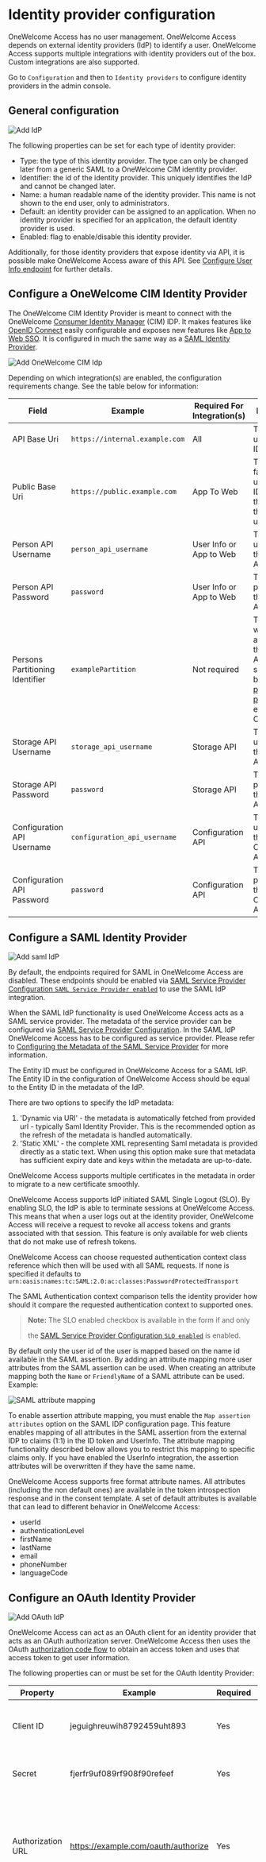 # Identity provider configuration

OneWelcome Access has no user management. OneWelcome Access depends on external identity providers (IdP) to identify a user. OneWelcome Access
supports multiple integrations with identity providers out of the box. Custom integrations are also supported.

Go to `Configuration` and then to `Identity providers` to configure identity providers in the admin console.

## General configuration

![Add IdP](img/add-idp.png)

The following properties can be set for each type of identity provider:

* Type: the type of this identity provider. The type can only be changed later from a generic SAML to a OneWelcome CIM identity provider.
* Identifier: the id of the identity provider. This uniquely identifies the IdP and cannot be changed later.
* Name: a human readable name of the identity provider. This name is not shown to the end user, only to administrators.
* Default: an identity provider can be assigned to an application. When no identity provider is specified for an application, the default
  identity provider is used.
* Enabled: flag to enable/disable this identity provider.

Additionally, for those identity providers that expose identity via API, it is possible make OneWelcome Access aware of this API.
See [Configure User Info endpoint](#configure-user-info-endpoint) for further details.

## Configure a OneWelcome CIM Identity Provider

The OneWelcome CIM Identity Provider is meant to connect with the
OneWelcome [Consumer Identity Manager](https://docs-single-tenant.onegini.com/cim/stable/idp) (CIM)
IDP. It makes features like [OpenID Connect](../../oidc/index.md) easily configurable and exposes new features
like [App to Web SSO](../../app-to-web/index.md).
It is configured in much the same way as a [SAML Identity Provider](#configure-a-saml-identity-provider).

![Add OneWelcome CIM Idp](img/add-onewelcome-idp.png)

Depending on which integration(s) are enabled, the configuration requirements change. See the table below for information:

| Field                           | Example                        | Required For Integration(s) | Description                                                                                                                                                                                                                |
|---------------------------------|--------------------------------|-----------------------------|----------------------------------------------------------------------------------------------------------------------------------------------------------------------------------------------------------------------------|
| API Base Uri                    | `https://internal.example.com` | All                         | The API base uri of the CIM IDP.                                                                                                                                                                                           |
| Public Base Uri                 | `https://public.example.com`   | App To Web                  | The public facing base uri of the CIM IDP (possibly the same as the API base uri).                                                                                                                                         |
| Person API Username             | `person_api_username`          | User Info or App to Web     | The username of the Person API.                                                                                                                                                                                            |
| Person API Password             | `password`                     | User Info or App to Web     | The password of the Person API.                                                                                                                                                                                            |
| Persons Partitioning Identifier | `examplePartition`             | Not required                | This value will be sent along with the Person API call. It should only be set when [persons partitioning](https://docs-single-tenant.onegini.com/cim/stable/idp/topic-guides/persons-partitioning.html) is enabled in CIM. |
| Storage API Username            | `storage_api_username`         | Storage API                 | The username of the Storage API.                                                                                                                                                                                           |
| Storage API Password            | `password`                     | Storage API                 | The password of the Storage API.                                                                                                                                                                                           |
| Configuration API Username      | `configuration_api_username`   | Configuration API           | The username of the Configuration API.                                                                                                                                                                                     |
| Configuration API Password      | `password`                     | Configuration API           | The password of the Configuration API.                                                                                                                                                                                     |

## Configure a SAML Identity Provider

![Add saml IdP](img/add-saml-idp.png)

By default, the endpoints required for SAML in OneWelcome Access are disabled. These endpoints should be enabled
via [SAML Service Provider Configuration `SAML Service Provider enabled`](../../technical-app-management/idp-saml-sp-config/idp-saml-sp-config.md#saml-enabled)
to use the SAML IdP integration.

When the SAML IdP functionality is used OneWelcome Access acts as a SAML service provider. The metadata of the service provider can be
configured via
[SAML Service Provider Configuration](../../technical-app-management/idp-saml-sp-config/idp-saml-sp-config.md). In the SAML IdP OneWelcome
Access has to be configured as service
provider. Please refer
to [Configuring the Metadata of the SAML Service Provider](../../technical-app-management/idp-saml-sp-config/idp-saml-sp-config.md#configure-metadata-of-the-saml-service-provider)
for more information.

The Entity ID must be configured in OneWelcome Access for a SAML IdP. The Entity ID in the configuration of OneWelcome Access should be equal to
the Entity ID in the
metadata of the IdP.

There are two options to specify the IdP metadata:

1. 'Dynamic via URI' - the metadata is automatically fetched from provided url - typically Saml Identity Provider. This is the recommended
   option as the refresh of the metadata is handled automatically.
2. 'Static XML' - the complete XML representing Saml metadata is provided directly as a static text. When using this option make sure that
   metadata has sufficient expiry date and keys within the metadata are up-to-date.

OneWelcome Access supports multiple certificates in the metadata in order to migrate to a new certificate smoothly.

OneWelcome Access supports IdP initiated SAML Single Logout (SLO). By enabling SLO, the IdP is able to terminate sessions at OneWelcome Access.
This means that when a user logs out at the identity provider, OneWelcome Access will receive a request to revoke all access tokens and grants
associated with that session. This feature is only available for web clients that do not make use of refresh tokens.

OneWelcome Access can choose requested authentication context class reference which then will be used with all SAML requests. If none is
specified it defaults to
`urn:oasis:names:tc:SAML:2.0:ac:classes:PasswordProtectedTransport`

The SAML Authentication context comparison tells the identity provider how should it compare the requested authentication context to
supported ones.

> **Note:** The SLO enabled checkbox is available in the form if and only
>
> the [SAML Service Provider Configuration `SLO enabled`](../../technical-app-management/idp-saml-sp-config/idp-saml-sp-config.md#slo-enabled)
> is enabled.

By default only the user id of the user is mapped based on the name id available in the SAML assertion. By adding an attribute mapping more
user attributes from the SAML assertion can be used. When creating an attribute mapping both the `Name` or `FriendlyName` of a SAML
attribute can be used.
Example:

![SAML attribute mapping](img/saml-idp-attribute-mapping.png)

To enable assertion attribute mapping, you must enable the `Map assertion attributes` option on the SAML IDP configuration page. This feature
enables mapping of all attributes in the SAML assertion from the external IDP to claims (1:1) in the ID token and UserInfo.
The attribute mapping functionality described below allows you to restrict this mapping to specific claims only. If you have enabled the
UserInfo integration, the assertion attributes will be overwritten if they have the same name.

OneWelcome Access supports free format attribute names. All attributes (including the non default ones) are available in the token
introspection response and in the consent template. A set of default attributes is available that can lead to different behavior in OneWelcome
Access:

* userId
* authenticationLevel
* firstName
* lastName
* email
* phoneNumber
* languageCode

## Configure an OAuth Identity Provider

![Add OAuth IdP](img/add-oauth-idp.png)

OneWelcome Access can act as an OAuth client for an identity provider that acts as an OAuth authorization server. OneWelcome Access then uses the
OAuth [authorization code flow](https://tools.ietf.org/html/rfc6749#page-24) to obtain an access token and uses that access token to get
user information.

The following properties can or must be set for the OAuth Identity Provider:

| Property                 | Example                             | Required | Description                                                                                                                                                                                                                                                                  |
|--------------------------|-------------------------------------|----------|------------------------------------------------------------------------------------------------------------------------------------------------------------------------------------------------------------------------------------------------------------------------------|
| Client ID                | jeguighreuwih8792459uht893          | Yes      | The identifier for OneWelcome Access in the OAuth IdP.                                                                                                                                                                                                                          |
| Secret                   | fjerfr9uf089rf908f90refeef          | Yes      | The secret for OneWelcome Access in the OAuth IdP.                                                                                                                                                                                                                              |
| Authorization URL        | https://example.com/oauth/authorize | Yes      | URL to start the authorization without request parameters. These are added by OneWelcome Access.                                                                                                                                                                                |
| Token URL                | https://example.com/oauth/token     | Yes      | URL to exchange the access grant for an access token without request parameters. These are added by OneWelcome Access. The URL is called via HTTP POST. The client id and secret are sent via the HTTP Authorization header (Basic authentication) or via the url encoded form. |
| Profile URL              | https://example.com/me              | Yes      | URL for an OAuth resource call that returns a user profile. The URL is called via HTTP POST. The access token is sent via the HTTP Authorization header with a [Bearer token](https://tools.ietf.org/html/rfc6750#section-2.1).                                              |
| Scopes                   | profile                             | No       | Scopes that are needed for getting the user profile. Multiple scopes must be separated by a space. An empty value is allowed.                                                                                                                                                |
| Map assertion attributes | True                                | No       |

During the OAuth authorization flow the user is redirected back from the OAuth IdP to the OneWelcome Access. This redirect URL is the engine
base URI + the engine
context root + `/oauth-idp/callback`.
Example: `https://token-server.example.com/oauth/oauth-idp/callback`.

Attribute mappings are currently not supported in this IdP. The OneWelcome Access expects the profile in the following structure to extract the
user identifier:

```json
{
  "userId": "user-1234"
}
```

## Configure a Custom API Identity Provider

Custom API Identity Providers can be either `One Step` or `Two Step`. These Identity Providers utilize the OneWelcome Extension Engine to
execute custom JavaScript to
validate the registration. Scripts should be supplied when configuring this Identity Provider. `Two Step` requires an `Init registration`
and
`Complete registration` script while `One Step` only requires a `Complete registration ` script. Both can have an optional script for
`Backchannel communication`, but that is not required.

![Add Custom API IdP](img/add-custom-api-idp.png)

For more information on the Identity Provider refer to the [Custom Registration topic guide](../../custom-registration/index.md).

See the [Example Scripts](../../custom-registration/custom-api-example.md) for help to create the scripts.

## Configure a OneWelcome CIM API Identity Provider

The OneWelcome CIM API Identity Provider combines the flexibility of the Custom API Identity Provider with out-of-the-box integrations of
OneWelcome CIM. The user
registration flow is handled via scripts to fully customize the look and feel in the mobile app. After the user has registered, existing
integrations like [App
to Web Single Sign On](../../app-to-web/index.md) can be called from the OneWelcome Mobile SDK.

## Configure User Info endpoint

For any type of the Identity Provider it is possible to configure an endpoint which OneWelcome Access will use as a source of user identity
attributes. It is used
by OneWelcome Access to expose UserInfo and populate ID Token with claims in OpenID Connect flows. This endpoint needs to be compliant with
[Person API](https://docs-single-tenant.onegini.com/cim/stable/idp/api-reference/person-api.html).
The reference implementation of this API is provided by CIM. Refer to CIM documentation for API specification and instructions how to enable
it.

* Enabled: indicates whether identity attributes may be retrieved via API
* Identity source URL: Url of the Person API compliant endpoint
* Username: username that shall be used when accessing API
* Password: password that shall be used when accessing API

The calls to the API are cached. The TTL of this cache can be configured via the admin console.

## Attribute mapping

![Add attribute mapping](img/add-attribute-mapping.png)

### Identity Provider attributes

Some identity providers are capable of providing user attributes during authorization. These attributes are associated with respective
access tokens and
are available as a key-value pair for an inspection via the [Token introspection API](../../../api-reference/token-introspection.md).

By default, the attributes are stored under the original keys, but it is possible to override that behaviour by defining a custom mapping.
If at least one custom mapping is defined, only those attributes will be mapped. That means other attributes that are not mapped will be
dropped. If you are
using [SAML attribute name mapping](https://docs-single-tenant.onegini.com/cim/stable/idp/administration/configure-attributes.html) in
OneWelcome CIM, make sure to coordinate the configuration between the two products. The attribute names are case-sensitive.

A special user attribute is the user identifier. It identifies the user within the OneWelcome Access. For a SAML based identity provider the
assertion
`Subject/NameID` is the standard user identifier. Create an attribute that maps to `userId` if you need to use a different attribute as user
identifier.

### Person API attributes

The attributes are stored during authorization, but the OneWelcome Access will not resynchronize them later. This results in potentially stale
data.
To overcome this limitation, consider leveraging the [Person API integration](#configure-user-info-endpoint).

If the Person API integration is enabled, the Token introspection API returns all non-empty attributes from the Person API, in addition to
the attributes that
were returned during the authorization.

Supported attributes are:

- `first_name`
- `last_name`
- `gender`
- `birth_date`
- `locale`
- `email`
- `email_verified`
- `phone_number`
- `phone_number_verified`
- `street_name`
- `house_number`
- `house_number_addition`
- `city`
- `region`
- `country`
- `postal_code`

Similar to attributes provided by an identity provider, the names of attributes as returned by the Token Introspection API can be changed by
defining a custom mapping. If at least one custom mapping is defined, only those attributes that are configured are mapped.
Name of the attributes are case-sensitive.
